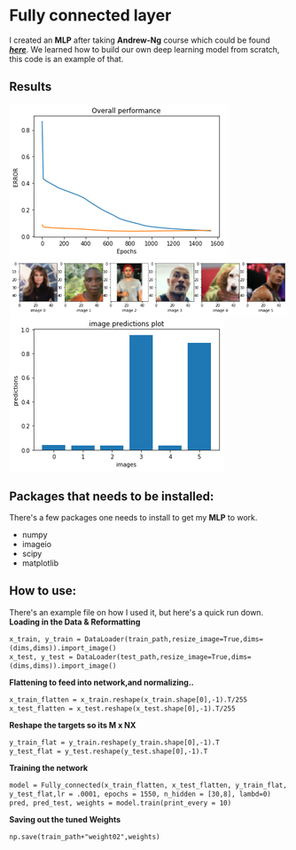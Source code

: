 # Fully connected layer
 I created an **MLP** after taking **Andrew-Ng** course which could be found [**_here_**](https://www.coursera.org/learn/neural-networks-deep-learning?specialization=deep-learning). 
 We learned how to build our own deep learning model from scratch, this code is an example of that. 
 
## Results
<img src="images/loss_plot.png">
<img src="images/images_plot.png">
<img src="images/prediction_plot.png">

## Packages that needs to be installed:
There's a few packages one needs to install to get my **MLP** to work.
* numpy
* imageio
* scipy
* matplotlib
## How to use:
There's an example file on how I used it, but here's a quick run down.
**Loading in the Data & Reformatting**
~~~
x_train, y_train = DataLoader(train_path,resize_image=True,dims=(dims,dims)).import_image()
x_test, y_test = DataLoader(test_path,resize_image=True,dims=(dims,dims)).import_image()
~~~
**Flattening to feed into network,and normalizing..**
~~~
x_train_flatten = x_train.reshape(x_train.shape[0],-1).T/255
x_test_flatten = x_test.reshape(x_test.shape[0],-1).T/255
~~~

**Reshape the targets so its M x NX**
~~~
y_train_flat = y_train.reshape(y_train.shape[0],-1).T
y_test_flat = y_test.reshape(y_test.shape[0],-1).T
~~~
**Training the network**
~~~
model = Fully_connected(x_train_flatten, x_test_flatten, y_train_flat, y_test_flat,lr = .0001, epochs = 1550, n_hidden = [30,8], lambd=0)
pred, pred_test, weights = model.train(print_every = 10)
~~~
**Saving out the tuned Weights**
~~~
np.save(train_path+"weight02",weights)
~~~
